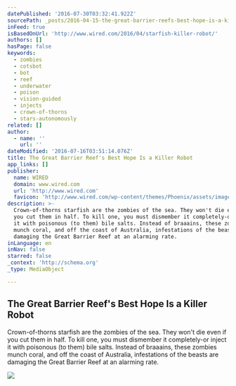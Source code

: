 ```yaml
---
datePublished: '2016-07-30T03:32:41.922Z'
sourcePath: _posts/2016-04-15-the-great-barrier-reefs-best-hope-is-a-killer-robot.md
inFeed: true
isBasedOnUrl: 'http://www.wired.com/2016/04/starfish-killer-robot/'
authors: []
hasPage: false
keywords:
  - zombies
  - cotsbot
  - bot
  - reef
  - underwater
  - poison
  - vision-guided
  - injects
  - crown-of-thorns
  - stars-autonomously
related: []
author:
  - name: ''
    url: ''
dateModified: '2016-07-16T03:51:14.076Z'
title: The Great Barrier Reef's Best Hope Is a Killer Robot
app_links: []
publisher:
  name: WIRED
  domain: www.wired.com
  url: 'http://www.wired.com'
  favicon: 'http://www.wired.com/wp-content/themes/Phoenix/assets/images/favicon.ico'
description: >-
  Crown-of-thorns starfish are the zombies of the sea. They won't die even if
  you cut them in half. To kill one, you must dismember it completely-or inject
  it with poisonous (to them) bile salts. Instead of braaains, these zombies
  munch coral, and off the coast of Australia, infestations of the beasts are
  damaging the Great Barrier Reef at an alarming rate.
inLanguage: en
inNav: false
starred: false
_context: 'http://schema.org'
_type: MediaObject

---
```

<article style=""><h1>The Great Barrier Reef's Best Hope Is a Killer Robot</h1><p>Crown-of-thorns starfish are the zombies of the sea. They won't die even if you cut them in half. To kill one, you must dismember it completely-or inject it with poisonous (to them) bile salts. Instead of braaains, these zombies munch coral, and off the coast of Australia, infestations of the beasts are damaging the Great Barrier Reef at an alarming rate.</p><img src="https://s3-us-west-2.amazonaws.com/the-grid-img/p/7a102dad7be91d1ecb6e51d2a5c8c4bd3407a5ec.jpg" /></article>